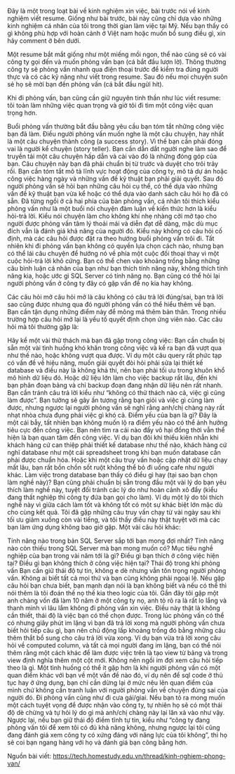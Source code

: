 Đây là một trong loạt bài về kinh nghiệm xin việc, bài trước nói về kinh nghiệm viết resume. Giống như bài trước, bài này cũng chỉ dựa vào những kinh nghiệm cá nhân của tôi trong thời gian làm việc tại Mỹ. Nếu bạn thấy có gì không phù hợp với hoàn cảnh ở Việt nam hoặc muốn bổ sung điều gì, xin hãy comment ở bên dưới.

Một resume bắt mắt giống như một miếng mồi ngon, thể nào cũng sẽ có vài công ty gọi đến và muốn phỏng vấn bạn (cá bắt đầu lượn lờ). Thông thường công ty sẽ phỏng vấn nhanh qua điện thoại trước để kiểm tra đúng người thực và có các kỹ năng như viết trong resume. Sau đó nếu mọi chuyện suôn sẻ họ sẽ mời bạn đến phỏng vấn (cá bắt đầu ngửi hít).

Khi đi phỏng vấn, bạn cũng cần giữ nguyên tinh thần như lúc viết resume: tôi toàn làm những việc quan trọng và giờ tôi đi tìm một công việc quan trọng hơn.

Buổi phỏng vấn thường bắt đầu bằng yêu cầu bạn tóm tắt những công việc bạn đã làm. Điều người phỏng vấn muốn nghe là một câu chuyện, hay nhất là một câu chuyện thành công (a success story). Vì thế bạn cần phải đóng vai là người kể chuyện (story teller). Bạn cần dẫn dắt người nghe làm sao để truyền tải một câu chuyện hấp dẫn và cài vào đó là những đóng góp của bạn. Câu chuyện này bạn đã phải chuẩn bị từ trước và duyệt cho trôi trảy rồi. Bạn cần tóm tắt mô tả lĩnh vực hoạt động của công ty, mô tả dự án hoặc công việc hàng ngày và những vấn đề kỹ thuật bạn phải giải quyết.
Sau đó người phỏng vấn sẽ hỏi bạn những câu hỏi cụ thể, có thể dựa vào những vấn đề kỹ thuật bạn vừa kể hoặc có thể dựa vào danh sách câu hỏi họ đã có sẵn. Đã từng ngồi ở cả hai phía của bàn phỏng vấn, cá nhân tôi thích kiểu phỏng vấn như là một buổi nói chuyện đàm luận về kiến thức hơn là kiểu hỏi-trả lời. Kiểu nói chuyện làm cho không khí nhẹ nhàng cởi mở tạo cho người được phỏng vấn tâm lý thoải mái và diễn đạt dễ dàng, mặc dù mục đích vẫn là đánh giá khả năng của người đó. Kiểu này không có câu hỏi cố định, mà các câu hỏi được đặt ra theo hướng buổi phỏng vấn trôi đi. Tất nhiên khi đi phỏng vấn bạn không có quyền lựa chọn cách nào, nhưng bạn có thể lái câu chuyện để hướng nó về phía một cuộc đối thoại thay vì một cuộc hỏi-trả lời khô cứng. Bạn có thể chen vào khoảng trống bằng những câu bình luận cá nhân của bạn như bạn thích tính năng này, không thích tính năng kia, hoặc ước gì SQL Server có tính năng nọ. Bạn cũng có thể hỏi lại người phỏng vấn ở công ty đây có gặp vấn đề nọ kia hay không.

Các câu hỏi mở câu hỏi mở là câu không có câu trả lời đúng/sai, bạn trả lời sao cũng được nhưng qua đó người phỏng vấn có thể hiểu thêm về bạn. Bạn cần tận dụng những điểm này để mông má thêm bản thân. Trong nhiều trường hợp câu hỏi mở lại là yếu tố quyết định chọn ứng viên nào. Các câu hỏi mà tôi thường gặp là:

Hãy kể một vài thử thách mà bạn đã gặp trong công việc: Bạn cần chuẩn bị sẵn một vài tình huống khó khăn trong công việc và kể ra bạn đã vượt qua như thế nào, hoặc không vượt qua được. Ví dụ một câu query rất phức tạp có vấn đề về hiệu năng, muốn giải quyết đòi hỏi phải sửa lại thiết kế database và điều này là không khả thi, nên bạn phải tối ưu trong khuôn khổ mô hình dữ liệu đó. Hoặc dữ liệu lớn làm cho việc backup rất lâu, đến khi bạn phân đoạn bảng và chỉ backup đoạn đang nhận dữ liệu nên rất nhanh. Bạn cần tránh câu trả lời kiểu như “không có thử thách nào cả, việc gì cũng làm được”. Bạn tưởng sẽ gây ấn tượng rằng bạn giỏi và việc gì cũng làm được, nhưng ngược lại người phỏng vấn sẽ nghĩ rằng anh/chị chàng này rất nhạt nhòa chưa đụng phải việc gì khó cả.
Điểm yếu của bạn là gì? Đây là một cái bẫy, tất nhiên bạn không muốn lộ ra điểm yếu nào có thể ảnh hưởng tiêu cực đến công việc. Bạn nên tìm ra cái nào đấy vô hại đồng thời vẫn thể hiện là bạn quan tâm đến công việc. Ví dụ bạn đôi khi thiếu kiên nhẫn khi khách hàng cứ can thiệp phải thiết kế database như thế nào, khách hàng cứ nghĩ database như một cái spreadsheet trong khi bạn muốn database cần phải được chuẩn hóa. Hoặc khi một câu truy vấn hoặc cập nhật dữ liệu chạy mất lâu, bạn rất bồn chồn sốt ruột không thể bỏ đi uống cafe như người khác.
Làm việc trong database bạn thấy có điều gì hay (tại sao bạn chọn làm nghề này)? Bạn cũng phải chuẩn bị sẵn trong đầu một vài lý do bạn yêu thích làm nghề này, tuyệt đối tránh các lý do như hoàn cảnh xô đẩy (kiểu đang thất nghiệp thì công ty đứa bạn gọi cho làm). Ví dụ một lý do tôi thích nghề này vì giữa cách làm tốt và không tốt có một sự khác biệt lớn mặc dù cho cùng kết quả. Tôi đã gặp những câu truy vấn chạy từ vài ngày sau khi tối ưu giảm xuống còn vài tiếng, và tôi thấy điều này thật tuyệt vời mà các bạn làm ứng dụng không bao giờ gặp.
Một vài câu hỏi khác:

Tính năng nào trong bản SQL Server sắp tới bạn mong đợi nhất?
Tính năng nào còn thiếu trong SQL Server mà bạn mong muốn có?
Mục tiêu nghề nghiệp của bạn trong vài năm tới là gì?
Điều gì bạn thích ở công việc hiện tại?
Điều gì bạn không thích ở công việc hiện tại?
Thái độ trong khi phỏng vấn Bạn cần giữ thái độ tự tin, không e dè nhưng vẫn tôn trọng người phỏng vấn. Không ai biết tất cả mọi thứ và bạn cũng không phải ngoại lệ. Nếu gặp câu hỏi bạn chưa biết, bạn mạnh dạn nói là bạn không biết và nếu có thể thì nói thêm là tôi đoán thế nọ thế kia theo logic của tôi. Gần đây tôi gặp một anh chàng vốn đã làm 10 năm ở một công ty nọ, anh tỏ rõ ra là rất lo lắng và thanh minh vì lâu lắm không đi phỏng vấn xin việc. Điều này thật là không cần thiết, thái độ là việc bạn có thể chọn được.
Trong lúc phỏng vấn có thể có nhưng giây phút im lặng vì bạn đã trả lời xong mà người phỏng vấn chưa biết hỏi tiếp câu gì, bạn nên chủ động lấp khoảng trống đó bằng những câu thêm thắt bổ sung cho câu trả lời vừa xong. Ví dụ bạn vừa trả lời xong câu hỏi về computed column, và tất cả mọi người đang im lặng, bạn có thể nói thêm rằng một cách khác để làm được việc trên là tạo view từ bảng và trong view định nghĩa thêm một cột mới. Không nên ngồi im đợi xem câu hỏi tiếp theo là gì.
Một tình huống có thể ít gặp hơn là khi người phỏng vấn có một quan điểm khác với bạn về một vấn đề nào đó, ví dụ nên để sql code ở thủ tục hay ở ứng dụng, bạn chỉ cần dừng lại ở mức nêu lên quan điểm của mình chứ không cần tranh luận với người phỏng vấn về chuyện đúng sai của người đó.
Đi phỏng vấn cũng như đi cưa gái/giai. Nếu bạn tỏ ra mong muốn một cách tuyệt vọng để được nhận vào công ty, tự nhiên họ sẽ có một thái độ dè chừng và tự hỏi lý do gì mà anh/chị chàng này lại lăn xả vào như vậy. Ngược lại, nếu bạn giữ thái độ điềm tĩnh tự tin, kiểu như “công ty đang phỏng vấn tôi để xem tôi có đủ khả năng không, nhưng ngược lại tôi cũng đang đánh giá xem công ty có xứng đáng với năng lực của tôi không”, thì họ sẽ coi bạn ngang hàng với họ và đánh giá bạn công bằng hơn.

Nguồn bài viết:
https://tech.homestudy.edu.vn/thread/kinh-nghiem-phong-van/